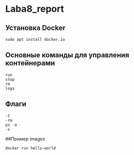 # Laba8_report

## Установка Docker

```
sudo apt install docker.io
```
## Основные команды для управления контейнерами

```
run
stop
rm
logs
```

## Флаги
```
-t
-rm
ps -a 
-s
```
##Пример images

```
docker run hello-world
```

